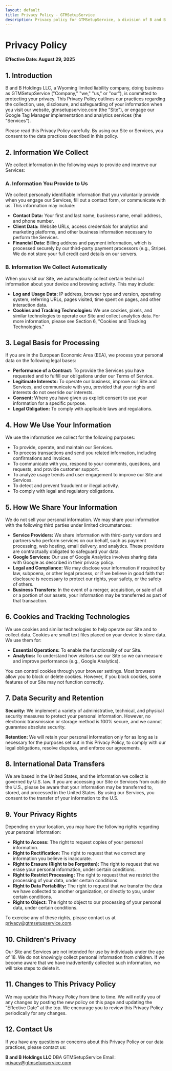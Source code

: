 ```yaml
---
layout: default
title: Privacy Policy - GTMSetupService
description: Privacy policy for GTMSetupService, a division of B and B Holdings LLC. Learn how we protect your data and privacy.
---
```


<div class="max-w-4xl mx-auto px-4 py-16">

# Privacy Policy

**Effective Date: August 29, 2025**

## 1. Introduction

B and B Holdings LLC, a Wyoming limited liability company, doing business as GTMSetupService ("Company," "we," "us," or "our"), is committed to protecting your privacy. This Privacy Policy outlines our practices regarding the collection, use, disclosure, and safeguarding of your information when you visit our website, gtmsetupservice.com (the "Site"), or engage our Google Tag Manager implementation and analytics services (the "Services").

Please read this Privacy Policy carefully. By using our Site or Services, you consent to the data practices described in this policy.

## 2. Information We Collect

We collect information in the following ways to provide and improve our Services:

### A. Information You Provide to Us

We collect personally identifiable information that you voluntarily provide when you engage our Services, fill out a contact form, or communicate with us. This information may include:

- **Contact Data:** Your first and last name, business name, email address, and phone number.
- **Client Data:** Website URLs, access credentials for analytics and marketing platforms, and other business information necessary to perform the Services.
- **Financial Data:** Billing address and payment information, which is processed securely by our third-party payment processors (e.g., Stripe). We do not store your full credit card details on our servers.

### B. Information We Collect Automatically

When you visit our Site, we automatically collect certain technical information about your device and browsing activity. This may include:

- **Log and Usage Data:** IP address, browser type and version, operating system, referring URLs, pages visited, time spent on pages, and other interaction data.
- **Cookies and Tracking Technologies:** We use cookies, pixels, and similar technologies to operate our Site and collect analytics data. For more information, please see Section 6, "Cookies and Tracking Technologies."

## 3. Legal Basis for Processing

If you are in the European Economic Area (EEA), we process your personal data on the following legal bases:

- **Performance of a Contract:** To provide the Services you have requested and to fulfill our obligations under our Terms of Service.
- **Legitimate Interests:** To operate our business, improve our Site and Services, and communicate with you, provided that your rights and interests do not override our interests.
- **Consent:** Where you have given us explicit consent to use your information for a specific purpose.
- **Legal Obligation:** To comply with applicable laws and regulations.

## 4. How We Use Your Information

We use the information we collect for the following purposes:

- To provide, operate, and maintain our Services.
- To process transactions and send you related information, including confirmations and invoices.
- To communicate with you, respond to your comments, questions, and requests, and provide customer support.
- To analyze usage trends and user engagement to improve our Site and Services.
- To detect and prevent fraudulent or illegal activity.
- To comply with legal and regulatory obligations.

## 5. How We Share Your Information

We do not sell your personal information. We may share your information with the following third parties under limited circumstances:

- **Service Providers:** We share information with third-party vendors and partners who perform services on our behalf, such as payment processing, web hosting, email delivery, and analytics. These providers are contractually obligated to safeguard your data.
- **Google Services:** Our use of Google Analytics involves sharing data with Google as described in their privacy policy.
- **Legal and Compliance:** We may disclose your information if required by law, subpoena, or other legal process, or if we believe in good faith that disclosure is necessary to protect our rights, your safety, or the safety of others.
- **Business Transfers:** In the event of a merger, acquisition, or sale of all or a portion of our assets, your information may be transferred as part of that transaction.

## 6. Cookies and Tracking Technologies

We use cookies and similar technologies to help operate our Site and to collect data. Cookies are small text files placed on your device to store data. We use them for:

- **Essential Operations:** To enable the functionality of our Site.
- **Analytics:** To understand how visitors use our Site so we can measure and improve performance (e.g., Google Analytics).

You can control cookies through your browser settings. Most browsers allow you to block or delete cookies. However, if you block cookies, some features of our Site may not function correctly.

## 7. Data Security and Retention

**Security:** We implement a variety of administrative, technical, and physical security measures to protect your personal information. However, no electronic transmission or storage method is 100% secure, and we cannot guarantee absolute security.

**Retention:** We will retain your personal information only for as long as is necessary for the purposes set out in this Privacy Policy, to comply with our legal obligations, resolve disputes, and enforce our agreements.

## 8. International Data Transfers

We are based in the United States, and the information we collect is governed by U.S. law. If you are accessing our Site or Services from outside the U.S., please be aware that your information may be transferred to, stored, and processed in the United States. By using our Services, you consent to the transfer of your information to the U.S.

## 9. Your Privacy Rights

Depending on your location, you may have the following rights regarding your personal information:

- **Right to Access:** The right to request copies of your personal information.
- **Right to Rectification:** The right to request that we correct any information you believe is inaccurate.
- **Right to Erasure (Right to be Forgotten):** The right to request that we erase your personal information, under certain conditions.
- **Right to Restrict Processing:** The right to request that we restrict the processing of your data, under certain conditions.
- **Right to Data Portability:** The right to request that we transfer the data we have collected to another organization, or directly to you, under certain conditions.
- **Right to Object:** The right to object to our processing of your personal data, under certain conditions.

To exercise any of these rights, please contact us at privacy@gtmsetupservice.com.

## 10. Children's Privacy

Our Site and Services are not intended for use by individuals under the age of 18. We do not knowingly collect personal information from children. If we become aware that we have inadvertently collected such information, we will take steps to delete it.

## 11. Changes to This Privacy Policy

We may update this Privacy Policy from time to time. We will notify you of any changes by posting the new policy on this page and updating the "Effective Date" at the top. We encourage you to review this Privacy Policy periodically for any changes.

## 12. Contact Us

If you have any questions or concerns about this Privacy Policy or our data practices, please contact us:

**B and B Holdings LLC**
DBA GTMSetupService
Email: privacy@gtmsetupservice.com

</div>